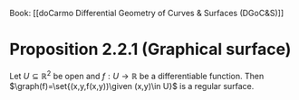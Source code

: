 Book: [[doCarmo Differential Geometry of Curves & Surfaces (DGoC&S)]]
# Proposition 2.2.1 (Graphical surface)
Let $U\subseteq \mathbb{R}^{2}$ be open and $f:U\to \mathbb{R}$ be a differentiable function.
Then $\graph(f)=\set{(x,y,f(x,y))\given (x,y)\in U}$ is a regular surface.